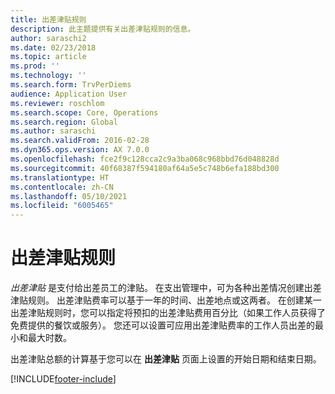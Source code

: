 ```yaml
---
title: 出差津贴规则
description: 此主题提供有关出差津贴规则的信息。
author: saraschi2
ms.date: 02/23/2018
ms.topic: article
ms.prod: ''
ms.technology: ''
ms.search.form: TrvPerDiems
audience: Application User
ms.reviewer: roschlom
ms.search.scope: Core, Operations
ms.search.region: Global
ms.author: saraschi
ms.search.validFrom: 2016-02-28
ms.dyn365.ops.version: AX 7.0.0
ms.openlocfilehash: fce2f9c128cca2c9a3ba068c968bbd76d048828d
ms.sourcegitcommit: 40f68387f594180af64a5e5c748b6efa188bd300
ms.translationtype: HT
ms.contentlocale: zh-CN
ms.lasthandoff: 05/10/2021
ms.locfileid: "6005465"
---
```

# <a name="per-diem-rules"></a>出差津贴规则

*出差津贴* 是支付给出差员工的津贴。 在支出管理中，可为各种出差情况创建出差津贴规则。 出差津贴费率可以基于一年的时间、出差地点或这两者。 在创建某一出差津贴规则时，您可以指定将预扣的出差津贴费用百分比（如果工作人员获得了免费提供的餐饮或服务）。 您还可以设置可应用出差津贴费率的工作人员出差的最小和最大时数。

出差津贴总额的计算基于您可以在 **出差津贴** 页面上设置的开始日期和结束日期。


[!INCLUDE[footer-include](../includes/footer-banner.md)]